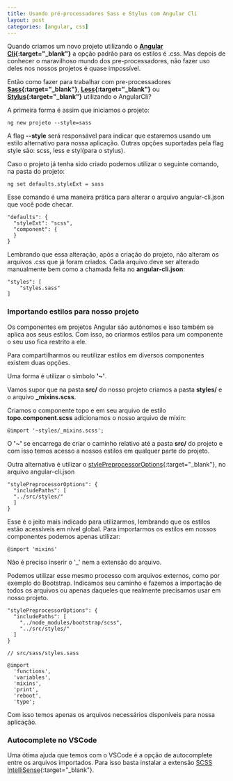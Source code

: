 ```yaml
---
title: Usando pré-processadores Sass e Stylus com Angular Cli
layout: post
categories: [angular, css]
---
```

Quando criamos um novo projeto utilizando o **[Angular Cli](https://github.com/angular/angular-cli){:target="_blank"}** a opção padrão para os estilos é .css.
Mas depois de conhecer o maravilhoso mundo dos pre-processadores, não fazer uso deles nos nossos projetos é quase impossível.  

Então como fazer para trabalhar com pre-processadores **[Sass](http://sass-lang.com/){:target="_blank"}**, **[Less](http://lesscss.org/){:target="_blank"}** ou **[Stylus](http://stylus-lang.com/){:target="_blank"}** utilizando o AngularCli?

A primeira forma é assim que iniciamos o projeto: 
```
ng new projeto --style=sass
```

A flag **--style** será responsável para indicar que estaremos usando um estilo alternativo para nossa aplicação. 
Outras opções suportadas pela flag style são: scss, less e styl(para o stylus).

Caso o projeto já tenha sido criado podemos utilizar o seguinte comando, na pasta do projeto:
```
ng set defaults.styleExt = sass
```

Esse comando é uma maneira prática para alterar o arquivo angular-cli.json que você pode checar.
```
"defaults": {
  "styleExt": "scss",
  "component": {
  }
}
```

Lembrando que essa alteração, após a criação do projeto, não alteram os arquivos .css que já foram criados. Cada arquivo deve ser alterado manualmente bem como a chamada feita no **angular-cli.json**: 
```
"styles": [
    "styles.sass"
]
```

### Importando estilos para nosso projeto

Os componentes em projetos Angular são autônomos e isso também se aplica aos seus estilos. Com isso, ao criarmos estilos para um componente o seu uso fica restrito a ele.

Para compartilharmos ou reutilizar estilos em diversos componentes existem duas opções.

Uma forma é utilizar o símbolo **'~'**.

Vamos supor que na pasta **src/** do nosso projeto criamos a pasta **styles/** e o arquivo **_mixins.scss**.

Criamos o componente topo e em seu arquivo de estilo **topo.component.scss** adicionamos o nosso arquivo de mixin:
```
@import '~styles/_mixins.scss';
```

O **'~'** se encarrega de criar o caminho relativo até a pasta **src/** do projeto e com isso temos acesso a nossos estilos em qualquer parte do projeto.

Outra alternativa é utilizar o [stylePreprocessorOptions](https://github.com/angular/angular-cli/wiki/stories-global-styles){:target="_blank"}, no arquivo angular-cli.json
```
"stylePreprocessorOptions": {
  "includePaths": [
  "../src/styles/"
  ]
}
```
Esse é o jeito mais indicado para utilizarmos, lembrando que os estilos estão acessíveis em nível global.
Para importarmos os estilos em nossos componentes podemos apenas utilizar:
```
@import 'mixins'
```

Não é preciso inserir o '_' nem a extensão do arquivo.

Podemos utilizar esse mesmo processo com arquivos externos, como por exemplo do Bootstrap. Indicamos seu caminho e fazemos a importação de todos os arquivos ou apenas daqueles que realmente precisamos usar em nosso projeto.
```
"stylePreprocessorOptions": {
  "includePaths": [
    "../node_modules/bootstrap/scss",
    "../src/styles/"
  ]
}

// src/sass/styles.sass

@import 
  'functions',
  'variables',
  'mixins',
  'print',
  'reboot',
  'type';
```
Com isso temos apenas os arquivos necessários disponíveis para nossa aplicação.

### Autocomplete no VSCode
Uma ótima ajuda que temos com o VSCode é a opção de autocomplete entre os arquivos importados. Para isso basta instalar a extensão [SCSS IntelliSense](https://marketplace.visualstudio.com/items?itemName=mrmlnc.vscode-scss){:target="_blank"}.

